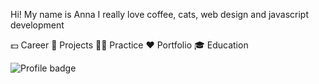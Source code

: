 Hi! My name is Anna I really love coffee, cats, web design and javascript development

💵 Career 🐻 Projects 💪🏻 Practice ❤️ Portfolio 🎓 Education

![Profile badge](https://www.codewars.com/users/anakolchina97/badges/micro)
